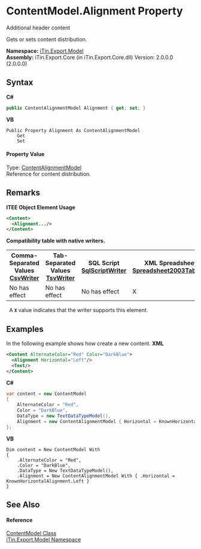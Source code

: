 # ContentModel.Alignment Property 
Additional header content 

Gets or sets content distribution.

**Namespace:**&nbsp;<a href="N_iTin_Export_Model">iTin.Export.Model</a><br />**Assembly:**&nbsp;iTin.Export.Core (in iTin.Export.Core.dll) Version: 2.0.0.0 (2.0.0.0)

## Syntax

**C#**<br />
``` C#
public ContentAlignmentModel Alignment { get; set; }
```

**VB**<br />
``` VB
Public Property Alignment As ContentAlignmentModel
	Get
	Set
```


#### Property Value
Type: <a href="T_iTin_Export_Model_ContentAlignmentModel">ContentAlignmentModel</a><br />Reference for content distribution.

## Remarks

**ITEE Object Element Usage**<br />
``` XML
<Content>
  <Alignment.../>
</Content>
```


<strong>Compatibility table with native writers.</strong>
&nbsp;<table><tr><th>Comma-Separated Values<br /><a href="T_iTin_Export_Writers_CsvWriter">CsvWriter</a></th><th>Tab-Separated Values<br /><a href="T_iTin_Export_Writers_TsvWriter">TsvWriter</a></th><th>SQL Script<br /><a href="T_iTin_Export_Writers_SqlScriptWriter">SqlScriptWriter</a></th><th>XML Spreadsheet 2003<br /><a href="T_iTin_Export_Writers_Spreadsheet2003TabularWriter">Spreadsheet2003TabularWriter</a></th></tr><tr><td>No has effect</td><td>No has effect</td><td>No has effect</td><td>X</td></tr></table>&nbsp;
A <strong>`X`</strong> value indicates that the writer supports this element.


## Examples
In the following example shows how create a new content. 
**XML**<br />
``` XML
<Content AlternateColor="Red" Color="DarkBlue">
  <Alignment Horizontal="Left"/>
  <Text/>
</Content>
```

**C#**<br />
``` C#
var content = new ContentModel
{
    AlternateColor = "Red",
    Color = "DarkBlue",
    DataType = new TextDataTypeModel(),
    Alignment = new ContentAlignmentModel { Horizontal = KnownHorizontalAlignment.Left }
};
```

**VB**<br />
``` VB
Dim content = New ContentModel With
{
    .AlternateColor = "Red",
    .Color = "DarkBlue",
    .DataType = New TextDataTypeModel(),
    .Alignment = New ContentAlignmentModel With { .Horizontal = KnownHorizontalAlignment.Left }
}
```


## See Also


#### Reference
<a href="T_iTin_Export_Model_ContentModel">ContentModel Class</a><br /><a href="N_iTin_Export_Model">iTin.Export.Model Namespace</a><br />